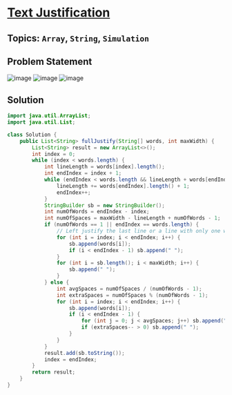 # [Text Justification](https://leetcode.com/problems/text-justification/description/?envType=study-plan-v2&envId=top-interview-150)
## Topics: `Array`, `String`, `Simulation`
## Problem Statement
![image](https://github.com/SiddhantKumarMaurya/LeetCode_Questions/assets/107787014/3a111171-0e80-4ef9-8c3b-d341ee678fe7)
![image](https://github.com/SiddhantKumarMaurya/LeetCode_Questions/assets/107787014/d2dbfe10-c7cf-4b39-a20e-e51f86b249bf)
![image](https://github.com/SiddhantKumarMaurya/LeetCode_Questions/assets/107787014/5ec9c77e-4ac4-4d00-9b74-6359a9ed0c8b)
## Solution
```java
import java.util.ArrayList;
import java.util.List;

class Solution {
    public List<String> fullJustify(String[] words, int maxWidth) {
        List<String> result = new ArrayList<>();
        int index = 0;
        while (index < words.length) {
            int lineLength = words[index].length();
            int endIndex = index + 1;
            while (endIndex < words.length && lineLength + words[endIndex].length() + 1 <= maxWidth) {
                lineLength += words[endIndex].length() + 1;
                endIndex++;
            }
            StringBuilder sb = new StringBuilder();
            int numOfWords = endIndex - index;
            int numOfSpaces = maxWidth - lineLength + numOfWords - 1;
            if (numOfWords == 1 || endIndex == words.length) {
                // Left justify the last line or a line with only one word
                for (int i = index; i < endIndex; i++) {
                    sb.append(words[i]);
                    if (i < endIndex - 1) sb.append(" ");
                }
                for (int i = sb.length(); i < maxWidth; i++) {
                    sb.append(" ");
                }
            } else {
                int avgSpaces = numOfSpaces / (numOfWords - 1);
                int extraSpaces = numOfSpaces % (numOfWords - 1);
                for (int i = index; i < endIndex; i++) {
                    sb.append(words[i]);
                    if (i < endIndex - 1) {
                        for (int j = 0; j < avgSpaces; j++) sb.append(" ");
                        if (extraSpaces-- > 0) sb.append(" ");
                    }
                }
            }
            result.add(sb.toString());
            index = endIndex;
        }
        return result;
    }
}

```

